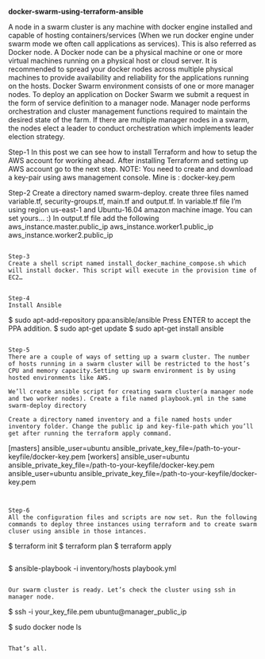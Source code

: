 **docker-swarm-using-terraform-ansible**

A node in a swarm cluster is any machine with docker engine installed and capable of hosting containers/services (When we run docker engine under swarm mode we often call applications as services). This is also referred as Docker node. A Docker node can be a physical machine or one or more virtual machines running on a physical host or cloud server. It is recommended to spread your docker nodes across multiple physical machines to provide availability and reliability for the applications running on the hosts. Docker Swarm environment consists of one or more manager nodes. To deploy an application on Docker Swarm we submit a request in the form of service definition to a manager node. Manager node performs orchestration and cluster management functions required to maintain the desired state of the farm. If there are multiple manager nodes in a swarm, the nodes elect a leader to conduct orchestration which implements leader election strategy.

Step-1
In this post we can see how to install Terraform and how to setup the AWS account for working ahead. After installing Terraform and setting up AWS account go to the next step.
NOTE: You need to create and download a key-pair using aws management console. Mine is : docker-key.pem

Step-2
Create a directory named swarm-deploy. create three files named variable.tf, security-groups.tf, main.tf and output.tf.
In variable.tf file I’m using region us-east-1 and Ubuntu-16.04 amazon machine image. You can set yours… :)
In output.tf file add the following
aws_instance.master.public_ip
aws_instance.worker1.public_ip
aws_instance.worker2.public_ip
```

Step-3
Create a shell script named install_docker_machine_compose.sh which will install docker. This script will execute in the provision time of EC2…


Step-4
Install Ansible

```
$ sudo apt-add-repository ppa:ansible/ansible
Press ENTER to accept the PPA addition.
$ sudo apt-get update
$ sudo apt-get install ansible
```

Step-5
There are a couple of ways of setting up a swarm cluster. The number of hosts running in a swarm cluster will be restricted to the host’s CPU and memory capacity.Setting up swarm environment is by using hosted environments like AWS.

We’ll create ansible script for creating swarm cluster(a manager node and two worker nodes). Create a file named playbook.yml in the same swarm-deploy directory
   
Create a directory named inventory and a file named hosts under inventory folder. Change the public ip and key-file-path which you’ll get after running the terraform apply command.

```
[masters]
<public ip instance1> ansible_user=ubuntu ansible_private_key_file=/path-to-your-keyfile/docker-key.pem
[workers]
<public ip instance2> ansible_user=ubuntu ansible_private_key_file=/path-to-your-keyfile/docker-key.pem
<public ip instance3> ansible_user=ubuntu ansible_private_key_file=/path-to-your-keyfile/docker-key.pem
```


Step-6
All the configuration files and scripts are now set. Run the following commands to deploy three instances using terraform and to create swarm cluser using ansible in those intances.

```
$ terraform init
$ terraform plan
$ terraform apply
```
```
$ ansible-playbook -i inventory/hosts playbook.yml
```

Our swarm cluster is ready. Let’s check the cluster using ssh in manager node.

```
$ ssh -i your_key_file.pem ubuntu@manager_public_ip

$ sudo docker node ls
```

That’s all.
